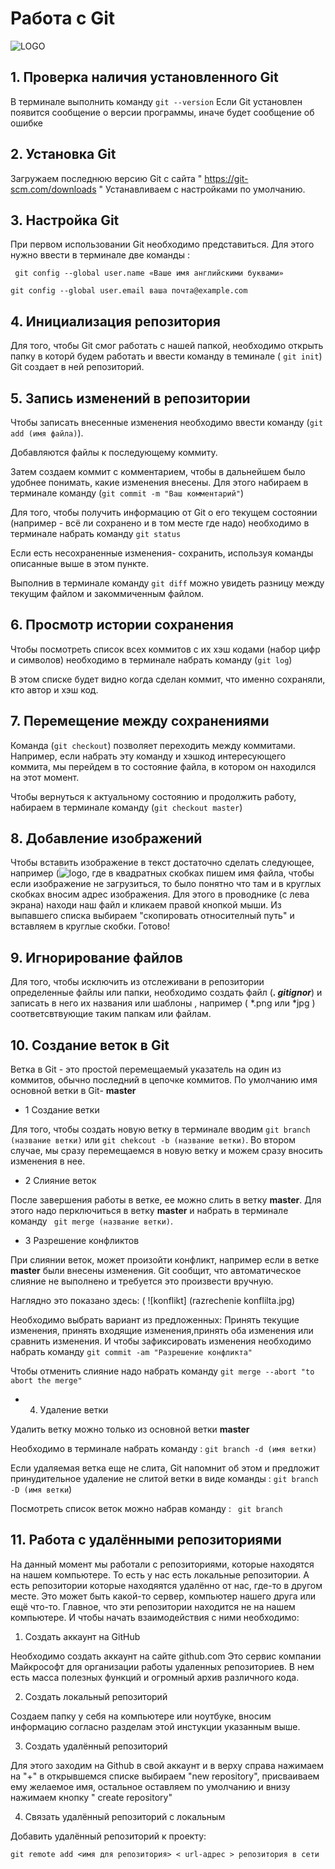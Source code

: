 # Работа с Git

![LOGO](Git-Logo-1788C.png)


## 1. Проверка наличия установленного Git

   В терминале выполнить команду `git --version`
Если Git установлен появится сообщение о версии программы, иначе будет сообщение об ошибке 

## 2. Установка Git

Загружаем последнюю версию Git с сайта " https://git-scm.com/downloads " Устанавливаем с настройками по умолчанию.

## 3. Настройка Git

При первом использовании Git необходимо представиться. Для этого нужно ввести в терминале две команды :
```
 git config --global user.name «Ваше имя английскими буквами» 

git config --global user.email ваша почта@example.com 
```
## 4. Инициализация репозитория

Для того, чтобы Git смог работать с нашей папкой, необходимо открыть папку в которй  будем работать и ввести команду в теминале ( `git init`)
Git создает в ней репозиторий.

## 5. Запись изменений в репозитории

Чтобы записать внесенные изменения необходимо ввести команду (`git add (имя файла)`). 

Добавляются файлы к последующему коммиту. 

Затем создаем коммит с комментарием, чтобы в дальнейшем было удобнее понимать, какие изменения внесены. Для этого набираем в терминале команду (`git commit -m "Ваш комментарий"`)

Для того, чтобы получить информацию от Git о его текущем состоянии (например - всё ли сохранено и в том месте где надо) необходимо в терминале набрать команду `git status`

Если есть несохраненные изменения- сохранить, используя команды описанные выше в этом пункте.

Выполнив в терминале команду `git diff` можно увидеть разницу между текущим файлом и закоммиченным файлом.

## 6. Просмотр истории сохранения

Чтобы посмотреть список всех коммитов с их хэш кодами (набор цифр и символов) необходимо в терминале набрать команду (`git log`)

В этом списке будет видно когда сделан коммит, что именно сохраняли, кто автор и хэш код.

## 7. Перемещение между сохранениями

Команда  (`git checkout`) позволяет переходить между коммитами. Например, если набрать эту команду и хэшкод интересующего коммита, мы перейдем в то состояние файла, в котором он находился на этот момент.

Чтобы вернуться к актуальному состоянию и продолжить работу, набираем в терминале команду (`git checkout master`)


## 8. Добавление изображений

Чтобы вставить изображение в текст достаточно сделать следующее, например (![logo ](Git-Logo-1788C.png), где в квадратных скобках пишем имя файла, чтобы если изображение не загрузиться, то было понятно что там и в круглых скобках вносим адрес изображения. Для этого в проводнике (с лева экрана) находи наш файл и кликаем правой кнопкой мыши. Из выпавшего списка выбираем "скопировать относителный путь" и вставляем в круглые скобки. Готово!

## 9. Игнорирование файлов

Для того, чтобы исключить из отслеживани в репозитории определенные файлы или папки, необходимо создать файл (***. gitignor***) и записать в него их названия или шаблоны , например ( *.png или *jpg ) соответсвтвующие таким папкам или файлам.

## 10. Создание веток в Git


Ветка в Git - это простой перемещаемый указатель на один из коммитов, обычно последний в цепочке коммитов.
По умолчанию имя основной ветки в Git- **master**

* 1  Создание ветки 

Для того, чтобы создать новую ветку в терминале вводим `git branch (название ветки)` или  `git chekcout -b (название ветки)`.
 Во втором случае, мы сразу перемещаемся в новую ветку и можем сразу вносить изменения в нее.

* 2 Слияние веток

После завершения работы в ветке, ее можно слить  в ветку **master**. Для этого надо перключиться в ветку **master** и набрать  в терминале команду ` git merge (название ветки)`.

* 3 Разрешение конфликтов

При слиянии веток, может произойти конфликт, например если в ветке **master** были внесены изменения. Git сообщит, что автоматическое слияние не выполнено и требуется это произвести вручную.

Наглядно это показано здесь: ( ![konflikt] (razrechenie konflilta.jpg) 

Необходимо выбрать вариант из предложенных: Принять текущие изменения, принять входящие изменения,принять оба изменения или сравнить изменения. И чтобы зафиксировать изменения необходимо набрать команду `git commit -am "Разрешение конфликта"`

Чтобы отменить слияние надо набрать команду `git merge --abort "to abort the merge"`

* 4. Удаление ветки

Удалить ветку можно только из основной ветки **master**

Необходимо в терминале набрать команду : `git branch -d (имя ветки)`

Если удаляемая ветка еще не слита, Git напомнит об этом и предложит принудительное удаление не слитой ветки в виде команды : `git branch -D (имя ветки`)

Посмотреть список веток можно набрав команду : ` git branch`

## 11. Работа с удалёнными репозиториями

На данный момент мы работали с репозиториями, которые находятся  на нашем компьютере. То есть у нас есть локальные репозитории. А есть репозитории которые находяятся удалённо от нас, где-то в другом месте. Это может быть какой-то сервер, компьютер нашего друга или ещё что-то. Главное, что эти репозитории находится не на нашем компьютере. И чтобы начать взаимодействия с ними необходимо:

1. Создать аккаунт на GitHub

Необходимо создать аккаунт на сайте github.com Это сервис компании Майкрософт для организации работы удаленных
репозиториев. В нем есть масса полезных функций и огромный архив различного кода.

2. Создать локальный репозиторий

Создаем папку у себя на компьютере или ноутбуке, вносим информацию согласно разделам этой инстукции указанным выше.


3. Создать удалённый репозиторий

Для этого заходим на Github в свой аккаунт и в верху справа нажимаем на "+" в открывшемся списке выбираем "new repository", присваиваем ему желаемое имя, остальное оставляем по умолчанию и внизу нажимаем кнопку " create repository"


4. Связать удалённый репозиторий с локальным

Добавить удалённый репозиторий к проекту:
```
git remote add <имя для репозитория> < url-адрес > репозитория в сети
```








